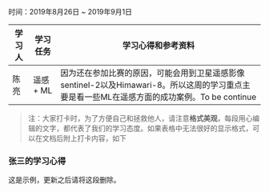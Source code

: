 时间：2019年8月26日 ~ 2019年9月1日

学习人|学习任务|学习心得和参考资料
------ | ------ | ------ 
陈亮 | 遥感 + ML | 因为还在参加比赛的原因，可能会用到卫星遥感影像sentinel-2以及Himawari-8。所以这周的学习重点主要是看一些ML在遥感方面的成功案例。To be continue

> 注：大家打卡时，为了方便自己和拯救他人，请注意**格式美观**，每段用心编辑的文字，都代表了我们的学习态度。如果表格中无法很好的显示格式，可以在文档后附上打卡内容，如下

### 张三的学习心得
这是示例，更新之后请将这段删除。
